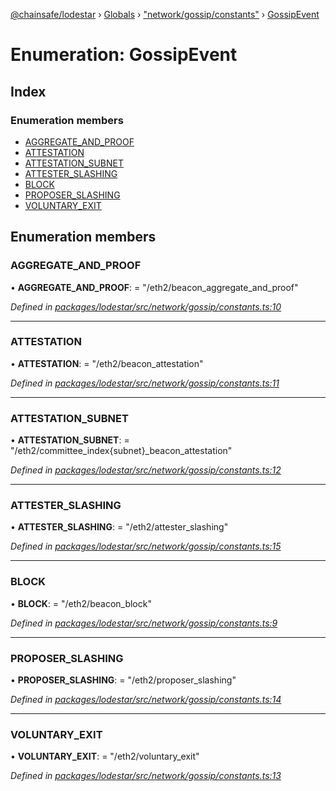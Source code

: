 [@chainsafe/lodestar](../README.md) › [Globals](../globals.md) › ["network/gossip/constants"](../modules/_network_gossip_constants_.md) › [GossipEvent](_network_gossip_constants_.gossipevent.md)

# Enumeration: GossipEvent

## Index

### Enumeration members

* [AGGREGATE_AND_PROOF](_network_gossip_constants_.gossipevent.md#aggregate_and_proof)
* [ATTESTATION](_network_gossip_constants_.gossipevent.md#attestation)
* [ATTESTATION_SUBNET](_network_gossip_constants_.gossipevent.md#attestation_subnet)
* [ATTESTER_SLASHING](_network_gossip_constants_.gossipevent.md#attester_slashing)
* [BLOCK](_network_gossip_constants_.gossipevent.md#block)
* [PROPOSER_SLASHING](_network_gossip_constants_.gossipevent.md#proposer_slashing)
* [VOLUNTARY_EXIT](_network_gossip_constants_.gossipevent.md#voluntary_exit)

## Enumeration members

###  AGGREGATE_AND_PROOF

• **AGGREGATE_AND_PROOF**: = "/eth2/beacon_aggregate_and_proof"

*Defined in [packages/lodestar/src/network/gossip/constants.ts:10](https://github.com/ChainSafe/lodestar/blob/2fb982b/packages/lodestar/src/network/gossip/constants.ts#L10)*

___

###  ATTESTATION

• **ATTESTATION**: = "/eth2/beacon_attestation"

*Defined in [packages/lodestar/src/network/gossip/constants.ts:11](https://github.com/ChainSafe/lodestar/blob/2fb982b/packages/lodestar/src/network/gossip/constants.ts#L11)*

___

###  ATTESTATION_SUBNET

• **ATTESTATION_SUBNET**: = "/eth2/committee_index{subnet}_beacon_attestation"

*Defined in [packages/lodestar/src/network/gossip/constants.ts:12](https://github.com/ChainSafe/lodestar/blob/2fb982b/packages/lodestar/src/network/gossip/constants.ts#L12)*

___

###  ATTESTER_SLASHING

• **ATTESTER_SLASHING**: = "/eth2/attester_slashing"

*Defined in [packages/lodestar/src/network/gossip/constants.ts:15](https://github.com/ChainSafe/lodestar/blob/2fb982b/packages/lodestar/src/network/gossip/constants.ts#L15)*

___

###  BLOCK

• **BLOCK**: = "/eth2/beacon_block"

*Defined in [packages/lodestar/src/network/gossip/constants.ts:9](https://github.com/ChainSafe/lodestar/blob/2fb982b/packages/lodestar/src/network/gossip/constants.ts#L9)*

___

###  PROPOSER_SLASHING

• **PROPOSER_SLASHING**: = "/eth2/proposer_slashing"

*Defined in [packages/lodestar/src/network/gossip/constants.ts:14](https://github.com/ChainSafe/lodestar/blob/2fb982b/packages/lodestar/src/network/gossip/constants.ts#L14)*

___

###  VOLUNTARY_EXIT

• **VOLUNTARY_EXIT**: = "/eth2/voluntary_exit"

*Defined in [packages/lodestar/src/network/gossip/constants.ts:13](https://github.com/ChainSafe/lodestar/blob/2fb982b/packages/lodestar/src/network/gossip/constants.ts#L13)*
